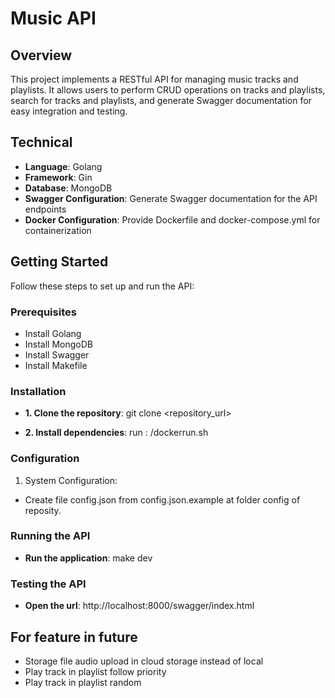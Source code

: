 # Music API

## Overview

This project implements a RESTful API for managing music tracks and playlists. It allows users to perform CRUD operations on tracks and playlists, search for tracks and playlists, and generate Swagger documentation for easy integration and testing.

## Technical

- **Language**: Golang
- **Framework**: Gin
- **Database**: MongoDB
- **Swagger Configuration**: Generate Swagger documentation for the API endpoints
- **Docker Configuration**: Provide Dockerfile and docker-compose.yml for containerization

## Getting Started

Follow these steps to set up and run the API:

### Prerequisites

- Install Golang
- Install MongoDB
- Install Swagger
- Install Makefile

### Installation

- **1. Clone the repository**: git clone <repository_url>

- **2. Install dependencies**: run : /dockerrun.sh

### Configuration

1. System Configuration:

- Create file config.json from config.json.example at folder config of reposity.

### Running the API

- **Run the application**: make dev

### Testing the API

- **Open the url**: http://localhost:8000/swagger/index.html

## For feature in future

- Storage file audio upload in cloud storage instead of local
- Play track in playlist follow priority
- Play track in playlist random
